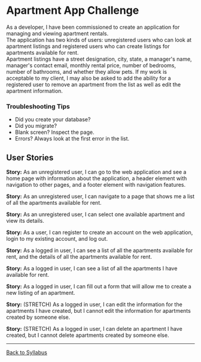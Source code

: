 # Apartment App Challenge

As a developer, I have been commissioned to create an application for managing and viewing apartment rentals.  
The application has two kinds of users: unregistered users who can look at apartment listings and registered users who can create listings for apartments available for rent.  
Apartment listings have a street designation, city, state, a manager's name, manager's contact email, monthly rental price, number of bedrooms, number of bathrooms, and whether they allow pets.
If my work is acceptable to my client, I may also be asked to add the ability for a registered user to remove an apartment from the list as well as edit the apartment information.

### Troubleshooting Tips
- Did you create your database?
- Did you migrate?
- Blank screen? Inspect the page.
- Errors? Always look at the first error in the list.


## User Stories
**Story:** As an unregistered user, I can go to the web application and see a home page with information about the application, a header element with navigation to other pages, and a footer element with navigation features.

**Story:** As an unregistered user, I can navigate to a page that shows me a list of all the apartments available for rent.

**Story:** As an unregistered user, I can select one available apartment and view its details.

**Story:** As a user, I can register to create an account on the web application, login to my existing account, and log out.

**Story:** As a logged in user, I can see a list of all the apartments available for rent, and the details of all the apartments available for rent.

**Story:** As a logged in user, I can see a list of all the apartments I have available for rent.

**Story:** As a logged in user, I can fill out a form that will allow me to create a new listing of an apartment.

**Story:** (STRETCH) As a logged in user, I can edit the information for the apartments I have created, but I cannot edit the information for apartments created by someone else.

**Story:** (STRETCH) As a logged in user, I can delete an apartment I have created, but I cannot delete apartments created by someone else.


---
[Back to Syllabus](../README.md#unit-nine-react-in-rails-and-authentication)
